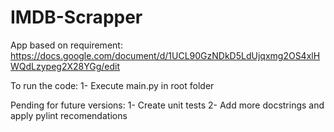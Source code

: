 # IMDB-Scrapper
App based on requirement: https://docs.google.com/document/d/1UCL90GzNDkD5LdUjqxmg2OS4xlHWQdLzypeg2X28YGg/edit

To run the code:
1- Execute main.py in root folder

Pending for future versions:
1- Create unit tests
2- Add more docstrings and apply pylint recomendations
